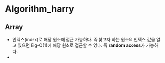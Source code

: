 # Algorithm_harry


## Array
- 인덱스(index)로 해당 원소에 접근 가능하다. 즉 찾고자 하는 원소의 인덱스 값을 알고 있으면 Big-O(1)에 해당 원소로 접근할 수 있다. 즉 **random access**가 가능하다.
- 
